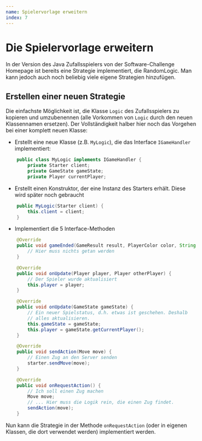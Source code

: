 ```yaml
---
name: Spielervorlage erweitern
index: 7
---
```


# Die Spielervorlage erweitern

In der Version des Java Zufallsspielers von der Software-Challenge
Homepage ist bereits eine Strategie implementiert, die RandomLogic. Man
kann jedoch auch noch beliebig viele eigene Strategien hinzufügen.

## Erstellen einer neuen Strategie

Die einfachste Möglichkeit ist, die Klasse `Logic` des Zufallsspielers zu
kopieren und umzubenennen (alle Vorkommen von `Logic` durch den neuen
Klassennamen ersetzen). Der Vollständigkeit halber hier noch das
Vorgehen bei einer komplett neuen Klasse:

-   Erstellt eine neue Klasse (z.B. `MyLogic`), die das Interface
    `IGameHandler` implementiert:


```java
    public class MyLogic implements IGameHandler {
        private Starter client;
        private GameState gameState;
        private Player currentPlayer;
```
-   Erstellt einen Konstruktor, der eine Instanz des Starters erhält.
    Diese wird später noch gebraucht


```java
    public MyLogic(Starter client) {
        this.client = client;
    }
```
-   Implementiert die 5 Interface-Methoden


```java
    @Override
    public void gameEnded(GameResult result, PlayerColor color, String errorMessage) {
        // Hier muss nichts getan werden
    }

    @Override
    public void onUpdate(Player player, Player otherPlayer) {
        // Der Spieler wurde aktualisiert
        this.player = player;
    }

    @Override
    public void onUpdate(GameState gameState) {
        // Ein neuer Spielstatus, d.h. etwas ist geschehen. Deshalb
        // alles aktualisieren.
        this.gameState = gameState;
        this.player = gameState.getCurrentPlayer();
    }

    @Override
    public void sendAction(Move move) {
        // Einen Zug an den Server senden
        starter.sendMove(move);
    }

    @Override
    public void onRequestAction() {
        // Ich soll einen Zug machen
        Move move;
        // ... Hier muss die Logik rein, die einen Zug findet.
        sendAction(move);
    }
```
Nun kann die Strategie in der Methode `onRequestAction` (oder in eigenen
Klassen, die dort verwendet werden) implementiert werden.
